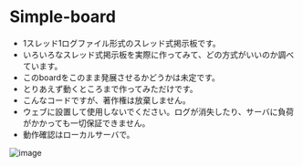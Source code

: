 # Simple-board
- 1スレッド1ログファイル形式のスレッド式掲示板です。  
- いろいろなスレッド式掲示板を実際に作ってみて、どの方式がいいのか調べています。  
- このboardをこのまま発展させるかどうかは未定です。  
- とりあえず動くところまで作ってみただけです。  
- こんなコードですが、著作権は放棄しません。  
- ウェブに設置して使用しないでください。ログが消失したり、サーバに負荷がかかっても一切保証できません。  
- 動作確認はローカルサーバで。  
  
![image](https://user-images.githubusercontent.com/44894014/131217823-02bcdd55-e2a2-44f6-8935-73ba4753598c.png)
